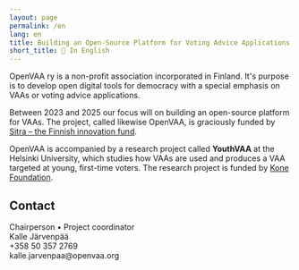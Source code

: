 ```yaml
---
layout: page
permalink: /en
lang: en
title: Building an Open-Source Platform for Voting Advice Applications <span class="addendum">🎯 Pilot for EU Elections in 2024</span>
short_title: 🏴󠁧󠁢󠁥󠁮󠁧󠁿 In English
---
```


OpenVAA ry is a non-profit association incorporated in Finland. It's purpose is to develop open digital tools for democracy with a special emphasis on VAAs or voting advice applications.

Between 2023 and 2025 our focus will on building an open-source platform for VAAs. The project, called likewise OpenVAA, is graciously funded by [Sitra – the Finnish innovation fund](https://www.sitra.fi/en/topics/digital-power-and-democracy/).

OpenVAA is accompanied by a research project called **YouthVAA** at the Helsinki University, which studies how VAAs are used and produces a VAA targeted at young, first-time voters. The research project is funded by [Kone Foundation](https://koneensaatio.fi/en/).

## Contact

<p class="centered" markdown="1">
  Chairperson • Project coordinator<br>
  Kalle Järvenpää<br>
  +358 50 357 2769<br>
  kalle.jarvenpaa@openvaa.org
</p>